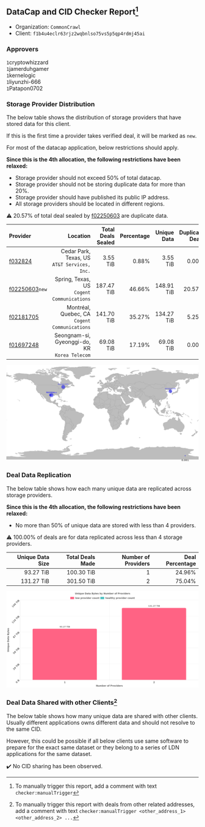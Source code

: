 ## DataCap and CID Checker Report[^1]
 - Organization: `CommonCrawl`
 - Client: `f1b4u4eclr63rjz2wqbnlso75vs5p5qp4rdmj45ai`
### Approvers
`1`cryptowhizzard<br/>`1`jamerduhgamer<br/>`1`kernelogic<br/>`1`liyunzhi-666<br/>`1`Patapon0702

### Storage Provider Distribution
The below table shows the distribution of storage providers that have stored data for this client.

If this is the first time a provider takes verified deal, it will be marked as `new`.

For most of the datacap application, below restrictions should apply.

**Since this is the 4th allocation, the following restrictions have been relaxed:**
 - Storage provider should not exceed 50% of total datacap.
 - Storage provider should not be storing duplicate data for more than 20%.
 - Storage provider should have published its public IP address.
 - All storage providers should be located in different regions.

⚠️ 20.57% of total deal sealed by [f02250603](https://filfox.info/en/address/f02250603) are duplicate data.

| Provider                                                    |                                         Location | Total Deals Sealed | Percentage | Unique Data | Duplicate Deals |
| :---------------------------------------------------------- | -----------------------------------------------: | -----------------: | ---------: | ----------: | --------------: |
| [f032824](https://filfox.info/en/address/f032824)           |  Cedar Park, Texas, US<br/>`AT&T Services, Inc.` |           3.55 TiB |      0.88% |    3.55 TiB |           0.00% |
| [f02250603](https://filfox.info/en/address/f02250603)`new`  |    Spring, Texas, US<br/>`Cogent Communications` |         187.47 TiB |     46.66% |  148.91 TiB |          20.57% |
| [f02181705](https://filfox.info/en/address/f02181705)       | Montréal, Quebec, CA<br/>`Cogent Communications` |         141.70 TiB |     35.27% |  134.27 TiB |           5.25% |
| [f01697248](https://filfox.info/en/address/f01697248)       | Seongnam-si, Gyeonggi-do, KR<br/>`Korea Telecom` |          69.08 TiB |     17.19% |   69.08 TiB |           0.00% |

<img src="https://raw.githubusercontent.com/data-preservation-programs/filplus-checker-assets/main/filecoin-project/filecoin-plus-large-datasets/issues/2040/1691396161868.png"/>

### Deal Data Replication
The below table shows how each many unique data are replicated across storage providers.


**Since this is the 4th allocation, the following restrictions have been relaxed:**
- No more than 50% of unique data are stored with less than 4 providers.

⚠️ 100.00% of deals are for data replicated across less than 4 storage providers.

| Unique Data Size | Total Deals Made | Number of Providers | Deal Percentage |
| ---------------: | ---------------: | ------------------: | --------------: |
|        93.27 TiB |       100.30 TiB |                   1 |          24.96% |
|       131.27 TiB |       301.50 TiB |                   2 |          75.04% |

<img src="https://raw.githubusercontent.com/data-preservation-programs/filplus-checker-assets/main/filecoin-project/filecoin-plus-large-datasets/issues/2040/1691396163018.png"/>

### Deal Data Shared with other Clients[^3]
The below table shows how many unique data are shared with other clients.
Usually different applications owns different data and should not resolve to the same CID.

However, this could be possible if all below clients use same software to prepare for the exact same dataset or they belong to a series of LDN applications for the same dataset.

✔️ No CID sharing has been observed.

[^1]: To manually trigger this report, add a comment with text `checker:manualTrigger`

[^2]: Deals from those addresses are combined into this report as they are specified with `checker:manualTrigger`

[^3]: To manually trigger this report with deals from other related addresses, add a comment with text `checker:manualTrigger <other_address_1> <other_address_2> ...`

